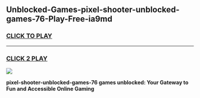 
## Unblocked-Games-pixel-shooter-unblocked-games-76-Play-Free-ia9md
<h3>
<a href="https://premium76.site?title=pixel-shooter-unblocked-games-76&ref=20A">CLICK TO PLAY</a></h3>
<hr>

<h3>
<a href="https://premium76.site?title=pixel-shooter-unblocked-games-76&ref=20A">CLICK 2 PLAY</a>
  
</h3>

<a href="https://premium76.site?title=pixel-shooter-unblocked-games-76&ref=20A"><img src="https://clearcache.store/games.png"></a>


**pixel-shooter-unblocked-games-76 games unblocked: Your Gateway to Fun and Accessible Online Gaming**

